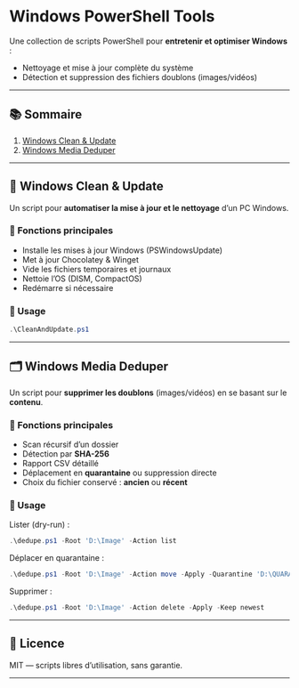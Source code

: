 # Windows PowerShell Tools

Une collection de scripts PowerShell pour **entretenir et optimiser Windows** :

* Nettoyage et mise à jour complète du système
* Détection et suppression des fichiers doublons (images/vidéos)

---

## 📚 Sommaire

1. [Windows Clean & Update](#-windows-clean--update)
2. [Windows Media Deduper](#-windows-media-deduper) 

---

## 🧹 Windows Clean & Update

Un script pour **automatiser la mise à jour et le nettoyage** d’un PC Windows.

### 📌 Fonctions principales

* Installe les mises à jour Windows (PSWindowsUpdate)
* Met à jour Chocolatey & Winget
* Vide les fichiers temporaires et journaux
* Nettoie l’OS (DISM, CompactOS)
* Redémarre si nécessaire

### 🚀 Usage

```powershell
.\CleanAndUpdate.ps1
```

---

## 🗂️ Windows Media Deduper

Un script pour **supprimer les doublons** (images/vidéos) en se basant sur le **contenu**.

### 📌 Fonctions principales

* Scan récursif d’un dossier
* Détection par **SHA-256**
* Rapport CSV détaillé
* Déplacement en **quarantaine** ou suppression directe
* Choix du fichier conservé : **ancien** ou **récent**

### 🚀 Usage

Lister (dry-run) :

```powershell
.\dedupe.ps1 -Root 'D:\Image' -Action list
```

Déplacer en quarantaine :

```powershell
.\dedupe.ps1 -Root 'D:\Image' -Action move -Apply -Quarantine 'D:\QUARANTAINE_DUPS' -Keep oldest
```

Supprimer :

```powershell
.\dedupe.ps1 -Root 'D:\Image' -Action delete -Apply -Keep newest
```

---

## 📝 Licence

MIT — scripts libres d’utilisation, sans garantie.

---
